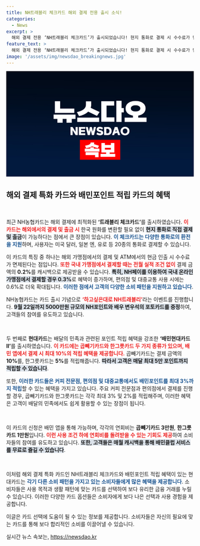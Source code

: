 ```yaml
---
title: NH트래블리 체크카드 해외 결제 전용 출시 소식!
categories:
  - News
excerpt: >
  해외 결제 전용 ‘NH트래블리 체크카드’가 출시되었습니다! 현지 통화로 결제 시 수수료가 면제되고, 최대 0.6% 캐시백 혜택까지! 5000만원 상당의 이벤트도 놓치지 마세요!
feature_text: >
  해외 결제 전용 ‘NH트래블리 체크카드’가 출시되었습니다! 현지 통화로 결제 시 수수료가 면제되고, 최대 0.6% 캐시백 혜택까지! 5000만원 상당의 이벤트도 놓치지 마세요!
image: '/assets/img/newsdao_breakingnews.jpg'
---
```


<p><img src="/assets/img/newsdao_breakingnews.jpg" alt="flaretime 속보" /></p>

<h2 data-ke-size="size26">해외 결제 특화 카드와 배민포인트 적립 카드의 혜택</h2>

<p data-ke-size="size16">&nbsp;</p> 

<p>최근 NH농협카드는 해외 결제에 최적화된 <strong>‘트래블리 체크카드’</strong>를 출시하였습니다. <b><span style="color: #ee2323;">이 카드는 해외에서의 결제 및 출금 시</span></b> 한국 원화를 변환할 필요 없이 <b><span style="background-color: #21538527;">현지 통화로 직접 결제 및 출금</span></b>이 가능하다는 점에서 큰 장점이 있습니다. <b><span style="color: #1a5490;">이 체크카드는 다양한 통화로의 환전을 지원</span></b>하며, 사용자는 미국 달러, 일본 엔, 유로 등 20종의 통화로 결제할 수 있습니다. </p>

<p>이 카드의 특징 중 하나는 해외 가맹점에서의 결제 및 ATM에서의 현금 인출 시 수수료가 면제된다는 점입니다. <b><span style="color: #ee2323;">또한 국내 가맹점에서 결제할 때는 전월 실적 조건 없이</span></b> 결제 금액의 <strong>0.2%</strong>를 캐시백으로 제공받을 수 있습니다. <b><span style="background-color: #21538527;">특히, NH페이를 이용하여 국내 온라인 가맹점에서 결제할 경우 0.3%</span></b>로 혜택이 증가하며, 편의점 및 대중교통 사용 시에는 0.6%로 더욱 확대됩니다. <b><span style="color: #1a5490;">이러한 점에서 고객의 다양한 소비 패턴을 지원하고 있습니다</span></b>.</p>

<p>NH농협카드는 카드 출시 기념으로 <b><span style="color: #ee2323;">‘하고싶은대로 NH트래블리’</span></b>라는 이벤트를 진행합니다. <b><span style="background-color: #21538527;">9월 22일까지 5000만원 규모의 NH포인트와 배우 변우석의 포토카드를 증정</span></b>하여, 고객들의 참여를 유도하고 있습니다.</p>

<p data-ke-size="size16">&nbsp;</p> 

<p>두 번째로 <strong>현대카드</strong>는 배달의 민족과 관련된 포인트 적립 혜택을 강조한 <strong>‘배민현대카드Ⅱ’</strong>를 출시하였습니다. <b><span style="color: #ee2323;">이 카드에는 곱빼기카드와 한그릇카드 두 가지 종류가 있으며, 배민 앱에서 결제 시 최대 10%의 적립 혜택을 제공합니다.</span></b> 곱빼기카드는 결제 금액의 <strong>10%</strong>를, 한그릇카드는 <strong>5%</strong>를 적립해줍니다. <b><span style="background-color: #21538527;">따라서 고객은 매달 최대 5만 포인트까지 적립할 수 있습니다</span></b>.</p>

<p>또한, <b><span style="color: #1a5490;">이러한 카드들은 커피 전문점, 편의점 및 대중교통에서도 배민포인트를 최대 <strong>3%</strong>까지 적립</span></b>할 수 있는 혜택을 가지고 있습니다. 주요 커피 전문점과 편의점에서 결제를 진행할 경우, 곱빼기카드와 한그릇카드는 각각 최대 3% 및 2%를 적립해주며, 이러한 혜택은 고객이 배달의 민족에서도 쉽게 활용할 수 있는 장점이 됩니다.</p>

<p data-ke-size="size16">&nbsp;</p> 

<p>이 카드의 신청은 배민 앱을 통해 가능하며, 각각의 연회비는 <strong>곱빼기카드 3만원</strong>, <strong>한그릇카드 1만원</strong>입니다. <b><span style="color: #ee2323;">이런 사용 조건 하에 연회비를 돌려받을 수 있는 기회도 제공</span></b>하여 소비자들의 참여를 유도하고 있습니다. <b><span style="background-color: #21538527;">또한, 고객들은 매월 캐시백을 통해 배민클럽 서비스를 무료로 즐길 수 있습니다</span></b>. </p>

<p data-ke-size="size16">&nbsp;</p> 

<p>이처럼 해외 결제 특화 카드인 NH트래블리 체크카드와 배민포인트 적립 혜택이 있는 현대카드는 <b><span style="color: #1a5490;">각기 다른 소비 패턴을 가지고 있는 소비자들에게 많은 혜택을 제공합니다</span></b>. 소비자들은 사용 목적과 생활 패턴에 맞는 카드를 선택하여 보다 유리한 금융 거래를 누릴 수 있습니다. 이러한 다양한 카드 옵션들은 소비자에게 보다 나은 선택과 사용 경험을 제공합니다. </p>

<p>이글은 카드 선택에 도움이 될 수 있는 정보를 제공합니다. 소비자들은 자신의 필요에 맞는 카드를 통해 보다 합리적인 소비를 이끌어낼 수 있습니다.</p>
실시간 뉴스 속보는, <a href="https://newsdao.kr" rel="dofollow">https://newsdao.kr</a>


